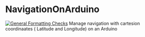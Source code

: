 # NavigationOnArduino
[![General Formatting Checks](https://github.com/wuehr1999/NavigationOnArduino/workflows/General%20Formatting%20Checks/badge.svg)](https://github.com/wuehr1999/NavigationOnArduino/actions?workflow=General+Formatting+Checks)
Manage navigation with cartesion coordinaates ( Latitude and Longitude) on an Arduino
